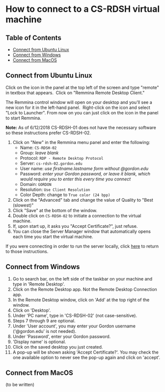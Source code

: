# How to connect to a CS-RDSH virtual machine

## Table of Contents

- [Connect from Ubuntu Linux](connect-from-ubuntu-linux)
- [Connect from Windows](connect-from-windows)
- [Connect from MacOS](connect-from-macos)

## Connect from Ubuntu Linux

Click on the icon in the panel at the top left of the screen and type "remote" in textbox that appears.  Click on "Remmina Remote Desktop Client."

The Remmina control window will open on your desktop and you'll see a new icon for it in the left-hand panel.  Right-click on the icon and select "Lock to Launcher".  From now on you can just click on the icon in the panel to start Remmina.

**Note:** As of 6/12/2018 CS-RDSH-01 does not have the necessary software so these instructions prefer CS-RDSH-02.

1. Click on "New" in the Remmina menu panel and enter the following:
    * Name: `CS-RDSH-02`
    * Group: _leave blank_
    * Protocol: `RDP - Remote Desktop Protocol`
    * Server: `cs-rdsh-02.gordon.edu`
    * User name: _use firstname.lastname form without @gordon.edu_
    * Password: _enter your Gordon password, or leave it blank, which would require you to enter this every time you connect_
    * Domain: `GORDON`
    * Resolution: `Use Client Resolution` 
    * Color Depth: change to `True color (24 bpp)`
2. Click on the "Advanced" tab and change the value of Quality to "Best (slowest)"
3. Click "Save" at the bottom of the window.
4. Double click on `CS-RDSH-02` to initiate a connection to the virtual machine.
5. If, upon start up, it asks you "Accept Certificate?", just refuse. 
6. You can close the Server Manager window that automatically opens each time you start the virtual machine.

If you were connecting in order to run the server locally, click [here](https://github.com/gordon-cs/gordon-360-api/blob/develop/README.md#running-the-server-locally) to return to those instructions.

## Connect from Windows

1. Go to search bar, on the left side of the taskbar on your machine and type in 'Remote Desktop'.
2. Click on the Remote Desktop app. Not the Remote Desktop Connection app.
3. In the Remote Desktop window, click on 'Add' at the top right of the window.
4. Click on 'Desktop'.
5. Under 'PC name', type in 'CS-RDSH-02' (not case-sensitive).
6. Steps 7 through 9 are optional.
7. Under 'User account', you may enter your Gordon username ('@gordon.edu' is not needed).
8. Under 'Password', enter your Gordon password.
9. 'Display name' is optional.
10. Click on the saved desktop you just created.
11. A pop-up will be shown asking 'Accept Certificate?'. You may check the one available option to never see the pop-up again and click     on 'accept'.

## Connect from MacOS

(to be written)
